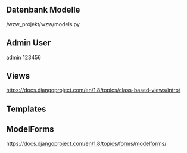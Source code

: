 ## Datenbank Modelle
/wzw_projekt/wzw/models.py

## Admin User
admin
123456

## Views
https://docs.djangoproject.com/en/1.8/topics/class-based-views/intro/

## Templates

## ModelForms
https://docs.djangoproject.com/en/1.8/topics/forms/modelforms/